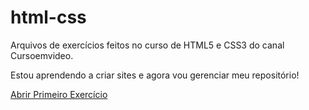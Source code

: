 # html-css

Arquivos de exercícios feitos no curso de HTML5 e CSS3 do canal Cursoemvideo.

Estou aprendendo a criar sites e agora vou gerenciar meu repositório!

<a href="https://ericssm96.github.io/html-css/desafios/d001/d001.html"> Abrir Primeiro Exercício
